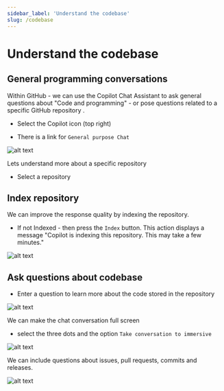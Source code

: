 ```yaml
---
sidebar_label: 'Understand the codebase'
slug: /codebase
---
```


# Understand the codebase 

## General programming conversations

Within GitHub - we can use the Copilot Chat Assistant to ask general questions about "Code and programming" - or pose questions related to a specific GitHub repository . 

- Select the Copilot icon (top right)

- There is a link for `General purpose Chat`

![alt text](../images/codebase1.png)

Lets understand more about a specific repository

- Select a repository

## Index repository 

We can improve the response quality by indexing the repository.

- If not Indexed - then press the `Index` button.  This action displays a message  "Copilot is indexing this repository. This may take a few minutes."

![alt text](../images/codebase2.png)

## Ask questions about codebase

- Enter a question to learn more about the code stored in the repository

![alt text](../images/codebase3.png)

We can make the chat conversation full screen 

- select the three dots and the option `Take conversation to immersive` 

![alt text](../images/codebase4.png)

We can include questions about issues, pull requests, commits and releases. 

![alt text](../images/codebase5.png)

